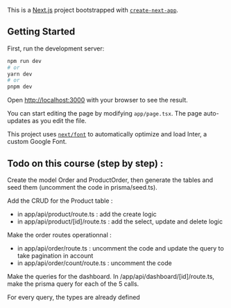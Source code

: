 This is a [Next.js](https://nextjs.org/) project bootstrapped with [`create-next-app`](https://github.com/vercel/next.js/tree/canary/packages/create-next-app).

## Getting Started

First, run the development server:

```bash
npm run dev
# or
yarn dev
# or
pnpm dev
```

Open [http://localhost:3000](http://localhost:3000) with your browser to see the result.

You can start editing the page by modifying `app/page.tsx`. The page auto-updates as you edit the file.

This project uses [`next/font`](https://nextjs.org/docs/basic-features/font-optimization) to automatically optimize and load Inter, a custom Google Font.

## Todo on this course (step by step) :

Create the model Order and ProductOrder, then generate the tables and seed them (uncomment the code in prisma/seed.ts).

Add the CRUD for the Product table :

- in app/api/product/route.ts : add the create logic
- in app/api/product/[id]/route.ts : add the select, update and delete logic

Make the order routes operationnal :

- in app/api/order/route.ts : uncomment the code and update the query to take pagination in account
- in app/api/order/count/route.ts : uncomment the code

Make the queries for the dashboard. In /app/api/dashboard/[id]/route.ts, make the prisma query for each of the 5 calls.

For every query, the types are already defined
